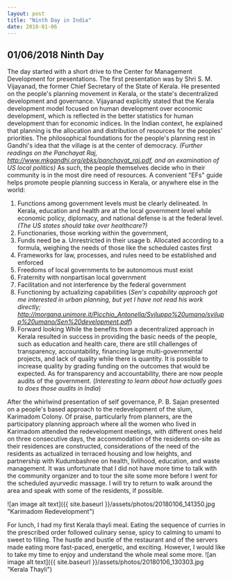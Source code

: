 ```yaml
---
layout: post
title: "Ninth Day in India"
date: 2018-01-06
---
```


## 01/06/2018 Ninth Day

The day started with a short drive to the Center for Management Development for presentations.
The first presentation was by Shri S. M. Vijayanad, the former Chief Secretary of the State of Kerala.
He presented on the people's planning movement in Kerala, or the state's decentralized development and governance.
Vijayanad explicitly stated that the Kerala development model focused on human development over economic development, which is reflected in the better statistics for human development than for economic indices.
In the Indian context, he explained that planning is the allocation and distribution of resources for the peoples' priorities.
The philosophical foundations for the people's planning rest in Gandhi's idea that the village is at the center of democracy. *(Further readings on the Panchayat Raj, http://www.mkgandhi.org/ebks/panchayat_raj.pdf, and an examination of US local politics)*
As such, the people themselves decide who in their community is in the most dire need of resources.
A convenient "EFs" guide helps promote people planning success in Kerala, or anywhere else in the world:
1. Functions among government levels must be clearly delineated. In Kerala, education and health are at the local government level while economic policy, diplomacy, and national defense is at the federal level. *(The US states should take over healthcare?)*
2. Functionaries, those working within the government, 
3. Funds need be
	a. Unrestricted in their usage
	b. Allocated according to a formula, weighing the needs of those like the scheduled castes first
4. Frameworks for law, processes, and rules need to be established and enforced
5. Freedoms of local governments to be autonomous must exist
6. Fraternity with nonpartisan local government
7. Facilitation and not interference by the federal government
8. Functioning by actualizing capabilities (*Sen's capability approach got me interested in urban planning, but yet I have not read his work directly; http://morgana.unimore.it/Picchio_Antonella/Sviluppo%20umano/svilupp%20umano/Sen%20development.pdf*)
9. Forward looking
While the benefits from a decentralized approach in Kerala resulted in success in providing the basic needs of the people, such as education and health care, there are still challenges of transparency, accountability, financing large multi-governmental projects, and lack of quality while there is quantity.
It is possible to increase quality by grading funding on the outcomes that would be expected.
As for transparency and accountability, there are now people audits of the government. (*Interesting to learn about how actually goes to does those audits in India*)

After the whirlwind presentation of self governance, P. B. Sajan presented on a people's based approach to the redevelopment of the slum, Karimadom Colony. 
Of praise, particularly from planners, are the participatory planning approach where all the women who lived in Karimadom attended the redevelopment meetings, with different ones held on three consecutive days, the accommodation of the residents on-site as their residences are constructed, considerations of the need of the residents as actualized in terraced housing and low heights, and partnership with Kudumbashree on health, livlihood, education, and waste management.
It was unfortunate that I did not have more time to talk with the community organizer and to tour the site some more before I went for the scheduled ayurvedic massage. I will try to return to walk around the area and speak with some of the residents, if possible.

![an image alt text]({{ site.baseurl }}/assets/photos/20180106_141350.jpg "Karimadom Redevelopment")

For lunch, I had my first Kerala thayli meal. Eating the sequence of curries in the prescribed order followed culinary sense, spicy to calming to umami to sweet to filling. 
The hustle and bustle of the restaurant and of the servers made eating more fast-paced, energetic, and exciting.
However, I would like to take my time to enjoy and understand the whole meal some more.
![an image alt text]({{ site.baseurl }}/assets/photos/20180106_130303.jpg "Kerala Thayli")



